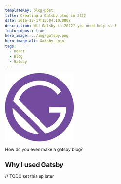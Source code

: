 ```yaml
---
templateKey: blog-post
title: Creating a Gatsby blog in 2022
date: 2016-12-17T15:04:10.000Z
description: Wtf Gatsby in 2022? you need help sir!
featuredpost: true
hero_image: ../img/gatsby.png
hero_image_alt: Gatsby Logo
tags:
  - React
  - Blog
  - Gatsby
---
```


![gatsby](../img/gatsby.png)

How do you even make a gatsby blog?

## Why I used Gatsby

// TODO set this up later
